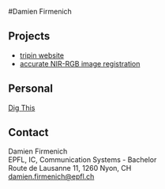 #Damien Firmenich

## Projects
- [tripin website](http://github.com/damienfir/Tripin-website)
- [accurate NIR-RGB image registration](http://github.com/damienfir/nir-rgb-registration)


## Personal
[Dig This](http://www.digthis.ch)


## Contact
Damien Firmenich  
EPFL, IC, Communication Systems - Bachelor  
Route de Lausanne 11, 1260 Nyon, CH  
<damien.firmenich@epfl.ch>